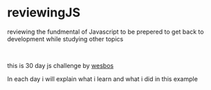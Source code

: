 # <h1>reviewingJS</h1>
<p>reviewing the fundmental of Javascript to be prepered to get back to development while studying other topics</p>
<br>
<p>this is 30 day js challenge by <a href="https://courses.wesbos.com/account/access/63b8947ee6b5272b28472e04">wesbos</a></p>
<p>In each day i will explain what i learn and what i did in this example</p> 

